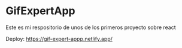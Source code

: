# GifExpertApp

Este es mi respositorio de unos de los primeros proyecto sobre react


Deploy: https://gif-expert-appp.netlify.app/
